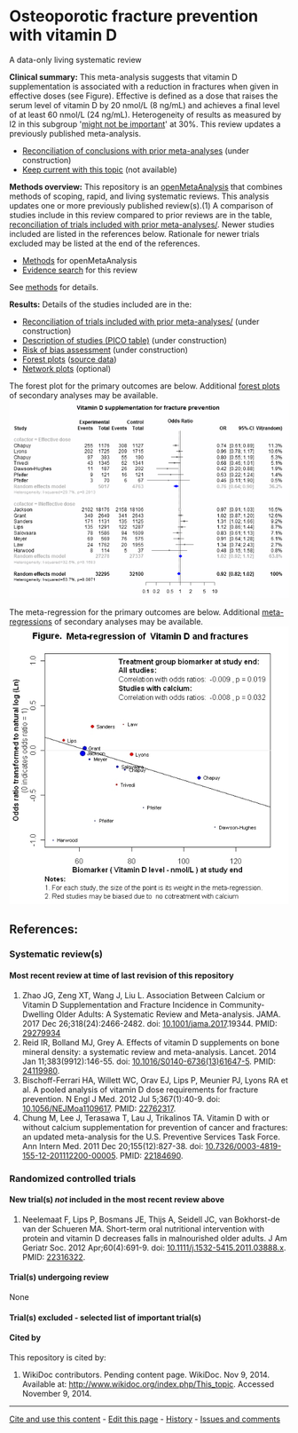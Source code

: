 Osteoporotic fracture prevention with vitamin D
=================================
A data-only living systematic review

**Clinical summary:** This meta-analysis suggests that vitamin D supplementation is associated with a reduction in fractures when given in effective doses (see Figure). Effective is defined as a dose that raises the serum level of vitamin D by 20 nmol/L (8 ng/mL) and achieves a final level of at least 60 nmol/L (24 ng/mL). Heterogeneity of results as measured by I2 in this subgroup '[might not be important](http://handbook-5-1.cochrane.org/chapter_9/9_5_2_identifying_and_measuring_heterogeneity.htm)' at 30%. This review updates a  previously published meta-analysis.

* [Reconciliation of conclusions with prior meta-analyses](files/reconciliation-tables/Reconciliation%20of%20conclusions.pdf) (under construction)
* [Keep current with this topic](files/searching/Keep-up.md) (not available)

**Methods overview:** This repository is an [openMetaAnalysis](https://openmetaanalysis.github.io/) that combines methods of scoping, rapid, and living systematic reviews.  This analysis updates one or more previously published review(s).(1) A comparison of studies include in this review compared to prior reviews are in the table, [reconciliation of trials included with prior meta-analyses/](files/reconciliation-tables/Reconciliation%20of%20studies.pdf). Newer studies included are listed in the references below. Rationale for newer trials excluded may be listed at the end of the references. 
* [Methods](http://openmetaanalysis.github.io/methods.html) for openMetaAnalysis
* [Evidence search](files/searching/evidence-search.md) for this review

See [methods](http://openmetaanalysis.github.io/methods.html) for details.

**Results:** Details of the studies included are in the:
* [Reconciliation of trials included with prior meta-analyses/](files/reconciliation-tables/Reconciliation%20of%20studies.pdf) (under construction)
* [Description of studies (PICO table)](files/study-details/table-pico.pdf) (under construction)
* [Risk of bias assessment](files/study-details/table-bias.pdf) (under construction)
* [Forest plots](../master/files/forest-plots) ([source data](files/data))
* [Network plots](../master/files/network) (optional)

The forest plot for the primary outcomes are below. Additional [forest plots](files/forest-plots) of secondary analyses may be available. 
![Principle results](files/forest-plots/Outcome-Primary.png)

The meta-regression for the primary outcomes are below. Additional [meta-regressions](files/metaregression) of secondary analyses may be available. 
![Principle results for benefit](files/metaregression/Outcome-Primary.png "Principle results for benefit]")

References:
----------------------------------

### Systematic review(s)
#### Most recent review at time of last revision of this repository
1. Zhao JG, Zeng XT, Wang J, Liu L. Association Between Calcium or Vitamin D Supplementation and Fracture Incidence in Community-Dwelling Older Adults: A Systematic Review and Meta-analysis. JAMA. 2017 Dec 26;318(24):2466-2482. doi:
[10.1001/jama.2017](http://dx.doi.org/10.1001/jama.2017).19344. PMID: [29279934](http://pubmed.gov/29279934)
2. Reid IR, Bolland MJ, Grey A. Effects of vitamin D supplements on bone mineral density: a systematic review and meta-analysis. Lancet. 2014 Jan 11;383(9912):146-55. doi: [10.1016/S0140-6736(13)61647-5](http://dx.doi.org/10.1016/S0140-6736(13)61647-5). PMID: [24119980](http://pubmed.gov/24119980).
3. Bischoff-Ferrari HA, Willett WC, Orav EJ, Lips P, Meunier PJ, Lyons RA et al. A pooled analysis of vitamin D dose
requirements for fracture prevention. N Engl J Med. 2012 Jul 5;367(1):40-9. doi: [10.1056/NEJMoa1109617](http://dx.doi.org/10.1056/NEJMoa1109617). PMID: [22762317](http://pubmed.gov/22762317).
4. Chung M, Lee J, Terasawa T, Lau J, Trikalinos TA. Vitamin D with or without calcium supplementation for prevention of cancer and fractures: an updated meta-analysis for the U.S. Preventive Services Task Force. Ann Intern Med. 2011 Dec 20;155(12):827-38. doi: [10.7326/0003-4819-155-12-201112200-00005](http://dx.doi.org/10.7326/0003-4819-155-12-201112200-00005). PMID: [22184690](http://pubmed.gov/22184690).

### Randomized controlled trials
#### New trial(s) *not* included in the most recent review above
1. Neelemaat F, Lips P, Bosmans JE, Thijs A, Seidell JC, van Bokhorst-de van der Schueren MA. Short-term oral nutritional intervention with protein and vitamin D decreases falls in malnourished older adults. J Am Geriatr Soc. 2012 Apr;60(4):691-9. doi: [10.1111/j.1532-5415.2011.03888.x](http://dx.doi.org/10.1111/j.1532-5415.2011.03888.x). PMID: [22316322](http://pubmed.gov/22316322).

#### Trial(s) undergoing review
None

#### Trial(s) excluded - selected list of important trial(s)

#### Cited by
This repository is cited by:

1. WikiDoc contributors. Pending content page. WikiDoc. Nov 9, 2014. Available at: http://www.wikidoc.org/index.php/This_topic. Accessed November 9, 2014. 

-------------------------------
[Cite and use this content](https://github.com/openMetaAnalysis/openMetaAnalysis.github.io/blob/master/reusing.MD)  - [Edit this page](../../edit/master/README.md) - [History](../../commits/master/README.md)  - 
[Issues and comments](../../issues?q=is%3Aboth+is%3Aissue)

